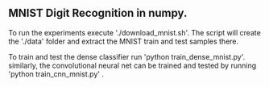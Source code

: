 ## MNIST Digit Recognition in numpy.

To run the experiments execute './download_mnist.sh'.
The script will create the './data' folder and extract
the MNIST train and test samples there.

To train and test the dense classifier run
'python train_dense_mnist.py'.
similarly, the convolutional neural net can be trained
and tested by running
'python train_cnn_mnist.py' .
